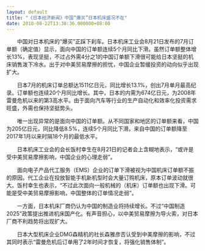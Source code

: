 ```yaml
---
layout: default
title: "《日本经济新闻》中国“爆买”日本机床盛况不在"
date: 2018-08-22T13:38:36.000000+08:00
---
```


　　中国对日本机床的“爆买”正踩下刹车。日本机床工业会8月21日发布的7月订单额（确定值）显示，面向中国的订单额连续5个月同比下滑。虽然订单额整体增长13%，表现坚挺，不过占外需4分之1的中国订单额下滑很可能给日本坚挺的机床销售泼下冷水。出于对中美贸易摩擦的担忧，中国企业暂缓投资的动向似乎出现扩大。

　　日本7月的机床订单总额达1511亿日元，同比增长13.1%，创出7月单月最高纪录。订单额也连续20个月同比增长。其中，日本的内需为674亿日元，为2008年雷曼危机以来的第3高水平。由于面向汽车等行业的生产自动化和效率化投资需求旺盛，外需也保持坚挺势头。

　　唯一出现异常的是面向中国的订单额。从不同国家和地区的订单额来看，中国为205亿日元，同比降低8.5%，连续5个月同比下滑。来自中国的订单额降至2017年1月以来时隔18个月的最低水平。

　　日本机床工业会的会长饭村幸生在8月21日的记者会上含糊地表示，“或许是受中美贸易摩擦影响，中国企业的心理走弱”。


　　面向电子产品代工服务（EMS）企业的订单下滑被视为中国机床订单额不振的原因。代工企业在投放智能手机新机型时会大量订购机床，原本订单波动就很大。饭村幸生也表示，“不过此次面向一般机械的（机床）订单额也出现下滑。可能是受中美贸易摩擦影响，中国整体的订单情况走弱”。

　　一方面，日本机床厂商仍认为中国的制造业将持续增长。不过“中国制造2025”政策提出推进机床国产化。有声音担心，以中美贸易摩擦为导火索，对日本厂商不利趋势将出现扩大。

　　日本大型机床企业DMG森精机的社长森雅彦否认受到中美摩擦的影响，不过其同时表示“雷曼危机后订单用了2年时间才恢复，将强化销售体制”。  

